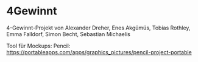 # 4Gewinnt
4-Gewinnt-Projekt von Alexander Dreher, Enes Akgümüs, Tobias Rothley, Emma Falldorf, Simon Becht, Sebastian Michaelis

Tool für Mockups: Pencil: https://portableapps.com/apps/graphics_pictures/pencil-project-portable
